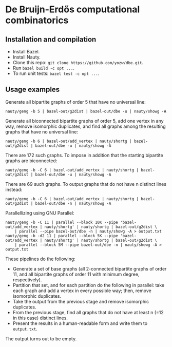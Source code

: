 # De Bruijn-Erdős computational combinatorics

## Installation and compilation

* Install Bazel.
* Install Nauty.
* Clone this repo: `git clone https://github.com/yozw/dbe.git`.
* Run `bazel build -c opt ...`.
* To run unit tests: `bazel test -c opt ...`.

## Usage examples

Generate all bipartite graphs of order 5 that have no universal line:

```
nauty/geng -b 5 | bazel-out/g2dist | bazel-out/dbe -u | nauty/showg -A
```

Generate all biconnected bipartite graphs of order 5, add one vertex in any way, remove
isomorphic duplicates, and find all graphs among the resulting graphs that have no
universal line:

```
nauty/geng -b 6 | bazel-out/add_vertex | nauty/shortg | bazel-out/g2dist | bazel-out/dbe -u | nauty/showg -A
```

There are 172 such graphs.
To impose in addition that the starting bipartite graphs are biconnected:

```
nauty/geng -b -C 6 | bazel-out/add_vertex | nauty/shortg | bazel-out/g2dist | bazel-out/dbe -u | nauty/showg -A
```

There are 69 such graphs. To output graphs that do not have n distinct lines
instead:

```
nauty/geng -b -C 6 | bazel-out/add_vertex | nauty/shortg | bazel-out/g2dist | bazel-out/dbe -n | nauty/showg -A
```

Parallellizing using GNU Parallel:

```
nauty/geng -b -C 11 | parallel --block 10K --pipe 'bazel-out/add_vertex | nauty/shortg' | nauty/shortg | bazel-out/g2dist \
    | parallel --pipe bazel-out/dbe -n | nauty/showg -A > output.txt
nauty/geng -b -d2 11 | parallel --block 5K --pipe 'bazel-out/add_vertex | nauty/shortg' | nauty/shortg | bazel-out/g2dist \
    | parallel --block 5M --pipe bazel-out/dbe -n | nauty/showg -A > output.txt
```

These pipelines do the following:

* Generate a set of base graphs (all 2-connected bipartite graphs of order 11, and all bipartite graphs of order 11 with minimum degree, respectively).
* Partition that set, and for each partition do the following in parallel: take each graph and add a vertex in every possible way; then, remove isomorphic duplicates.
* Take the output from the previous stage and remove isomorphic duplicates.
* From the previous stage, find all graphs that do not have at least n (=12 in this case) distinct lines.
* Present the results in a human-readable form and write them to `output.txt`.

The output turns out to be empty.
